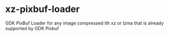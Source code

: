 # xz-pixbuf-loader
GDK PixBuf Loader for any image compressed ith xz or lzma that is already supported by GDK Pixbuf
